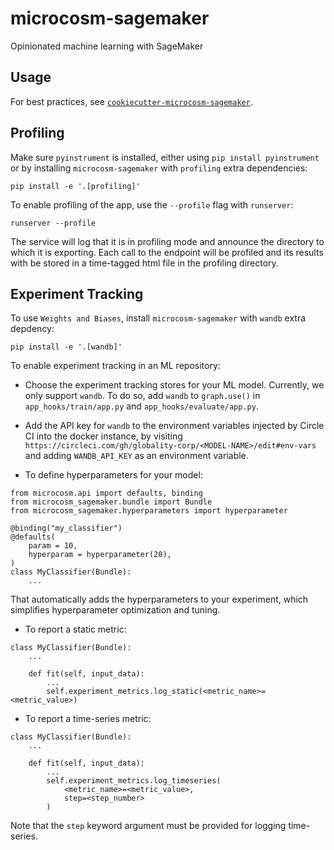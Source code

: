 # microcosm-sagemaker
Opinionated machine learning with SageMaker

## Usage
For best practices, see
[`cookiecutter-microcosm-sagemaker`](https://github.com/globality-corp/cookiecutter-microcosm-sagemaker).

## Profiling
Make sure `pyinstrument` is installed, either using `pip install pyinstrument` or by installing `microcosm-sagemaker` with `profiling` extra dependencies:

```
pip install -e '.[profiling]'
```

To enable profiling of the app, use the `--profile` flag with `runserver`:

```
runserver --profile
```

The service will log that it is in profiling mode and announce the directory to which it is exporting. Each call to the endpoint will be profiled and its results with be stored in a time-tagged html file in the profiling directory.

## Experiment Tracking
To use `Weights and Biases`, install `microcosm-sagemaker` with `wandb` extra depdency:

```
pip install -e '.[wandb]'
```

To enable experiment tracking in an ML repository:

* Choose the experiment tracking stores for your ML model. Currently, we only support `wandb`. To do so, add `wandb` to `graph.use()` in `app_hooks/train/app.py` and `app_hooks/evaluate/app.py`.

* Add the API key for `wandb` to the environment variables injected by Circle CI into the docker instance, by visiting `https://circleci.com/gh/globality-corp/<MODEL-NAME>/edit#env-vars` and adding `WANDB_API_KEY` as an environment variable.

* To define hyperparameters for your model:

```
from microcosm.api import defaults, binding
from microcosm_sagemaker.bundle import Bundle
from microcosm_sagemaker.hyperparameters import hyperparameter

@binding("my_classifier")
@defaults(
    param = 10,
    hyperparam = hyperparameter(20),
)
class MyClassifier(Bundle):
    ...
```

That automatically adds the hyperparameters to your experiment, which simplifies hyperparameter optimization and tuning.

* To report a static metric:

```
class MyClassifier(Bundle):
    ...

    def fit(self, input_data):
        ...
        self.experiment_metrics.log_static(<metric_name>=<metric_value>)
```

* To report a time-series metric:

```
class MyClassifier(Bundle):
    ...

    def fit(self, input_data):
        ...
        self.experiment_metrics.log_timeseries(
            <metric_name>=<metric_value>,
            step=<step_number>
        )
```

Note that the `step` keyword argument must be provided for logging time-series.
